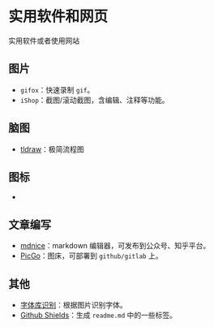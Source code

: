 # 实用软件和网页

实用软件或者使用网站

## 图片

- `gifox`：快速录制 `gif`。
- `iShop`：截图/滚动截图，含编辑、注释等功能。

## 脑图

- [tldraw](https://www.tldraw.com/)：极简流程图

## 图标

-

## 文章编写

- [mdnice](https://editor.mdnice.com/)：markdown 编辑器，可发布到公众号、知乎平台。
- [PicGo](https://github.com/Molunerfinn/PicGo)：图床，可部署到 `github/gitlab` 上。

## 其他

- [字体库识别](https://www.likefont.com/)：根据图片识别字体。
- [Github Shields](https://shields.io/)：生成 `readme.md` 中的一些标签。
